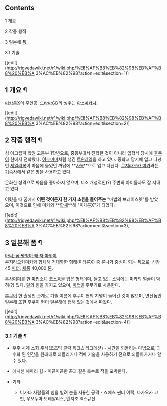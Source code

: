 ## Contents

    

1 개요

2 작중 행적

3 일본해 폼

    

3.1 기술

[[edit](http://rigvedawiki.net/r1/wiki.php/%EB%AF%B8%EB%82%98%EB%AF%B8%20%EB%A
3%AC%EB%82%98?action=edit&section=1)]

## 1 개요 ¶

[미카룬X](%EB%AF%B8%EC%B9%B4%EB%A3%ACX.md)의 주인공. [드라마CD](%EB%93%9C%EB%9D%BC%EB%A7%88%20CD.md)의 성우는 [아스미카나](%EC%95%84%EC%8A%A4%EB%AF%B8%20%EC%B9%B4%EB%82%98.md).

[[edit](http://rigvedawiki.net/r1/wiki.php/%EB%AF%B8%EB%82%98%EB%AF%B8%20%EB%A
3%AC%EB%82%98?action=edit&section=2)]

## 2 작중 행적 ¶

성 아그립파 학원 고등부 1학년으로, 중등부에서 진학한 것이 아니라 입학식 당시에
[후쿠이](%ED%9B%84%EC%BF%A0%EC%9D%B4.md) 현에서 전학왔다.
[이누미미](%EC%9D%B4%EB%88%84%EB%AF%B8%EB%AF%B8.md)처럼 생긴
[트윈테일](%ED%8A%B8%EC%9C%88%ED%85%8C%EC%9D%BC.md)을 하고 있다. 중학교 당시에 입고 다녔던
[세일러복](%EC%84%B8%EC%9D%BC%EB%9F%AC%EB%B3%B5.md)이 마음에 들었던 까닭에
**[사복](%EC%82%AC%EB%B3%B5.md)**으로 입고 다닌다. [쿠지라오카 미카](%EC%BF%A0%EC%A7%80%EB%9D%BC%EC%98%A4%EC%B9%B4%20%EB%AF%B8%EC%B9%B4.md)와는
[기숙사](%EA%B8%B0%EC%88%99%EC%82%AC.md)에서 같은 방을 사용하고 있다.

  

온화한 성격으로 싸움을 좋아하지 않으며, 다소 개성적인(?) 주변의 아이들과도 잘 지내고 있다.

  

어렸을 때 꿈에서 **어떤 것이든지 한 가지 소원을 들어주는** "마법의 브레이스렛"를 받았으며, 이것으로 인해 미카와
**[합체](%ED%95%A9%EC%B2%B4.md)**해 "미카룬X"가 되었다.

[[edit](http://rigvedawiki.net/r1/wiki.php/%EB%AF%B8%EB%82%98%EB%AF%B8%20%EB%A
3%AC%EB%82%98?action=edit&section=3)]

## 3 일본해 폼 ¶

<del>[아니, 폼 명칭이 왜 저 따위야](%EB%8F%99%ED%95%B4.md)</del>  
[쿠지라오카미카](%EC%BF%A0%EC%A7%80%EB%9D%BC%EC%98%A4%EC%B9%B4%20%EB%AF%B8%EC%B9%B4.md)와
[합체](%ED%95%A9%EC%B2%B4.md)해 [거대화](%EA%B1%B0%EB%8C%80%ED%99%94.md)한
형태(미카룬X) 중 룬나가 중심이 되는 폼으로, [신장](%EC%8B%A0%EC%9E%A5.md) 45
[미터](%EB%AF%B8%ED%84%B0.md), [체중](%EC%B2%B4%EC%A4%91.md) 40,000
[톤](%ED%86%A4.md).

  

[우사미미](%EC%9A%B0%EC%82%AC%EB%AF%B8%EB%AF%B8.md)를 한
[마법소녀](%EB%A7%88%EB%B2%95%EC%86%8C%EB%85%80.md)
[코스튬](%EC%BD%94%EC%8A%A4%ED%8A%AC.md)을 입은 형태이며, 들고 있는
[스틱](%EC%8A%A4%ED%8B%B1.md)에는 미카의 얼굴이 박혀(?) 있다. [달](%EB%8B%AC.md)의 힘을
가지고 있으며, [마법](%EB%A7%88%EB%B2%95.md)을 주무기로 사용한다.

  

[후쿠이](%ED%9B%84%EC%BF%A0%EC%9D%B4.md) 현 출생인 관계로 기술 이름에 후쿠이 현의 지명이 들어간 것이
많으며, 변신폼인 일본해 또한 후쿠이 현이 일본해에 접해 있는 것에서 따왔다.

[[edit](http://rigvedawiki.net/r1/wiki.php/%EB%AF%B8%EB%82%98%EB%AF%B8%20%EB%A
3%AC%EB%82%98?action=edit&section=4)]

### 3.1 기술 ¶

  * 우주 시계 소회 주식(코즈믹 클락 워크스 리그레션) - [시간](%EC%8B%9C%EA%B0%84.md)을 되돌리는 마법으로, 괴수화 된 인간을 원래대로 되돌리거나 적이 기술을 사용하기 전으로 되돌아가거나 할 수 있다.
  * 에치젠 해파리 윕 - 미끈미끈한 끈과 같은 촉수로 적을 포박한다.
  * 기타  

    * 니가타 사람들의 힘을 빌려 눈을 사용한 공격 - 죠에츠 썬더 어택, 나가오카 코핀, 우오누마 보레알리스, 엔자조 엑스큐션

